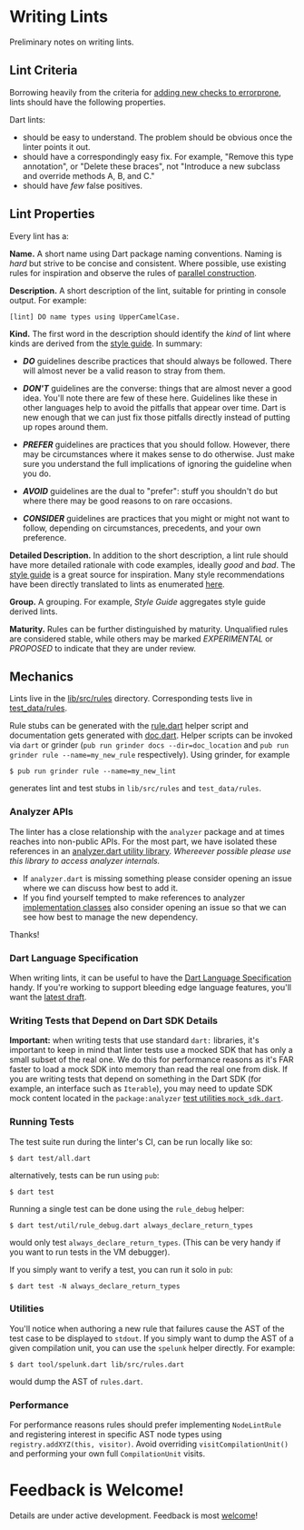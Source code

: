 # Writing Lints

Preliminary notes on writing lints.

## Lint Criteria

Borrowing heavily from the criteria for [adding new checks to errorprone](https://github.com/google/error-prone/wiki/Criteria-for-new-checks), 
lints should have the following properties.

Dart lints:

* should be easy to understand. The problem should be obvious once the linter points it out.
* should have a correspondingly easy fix. For example, "Remove this type annotation", or "Delete these braces", not 
"Introduce a new subclass and override methods A, B, and C."
* should have *few* false positives.

## Lint Properties

Every lint has a:

**Name.** A short name using Dart package naming conventions.  Naming is *hard* but strive to be concise and consistent.  Where possible, use existing rules for inspiration and observe the rules of [parallel construction](https://en.wikipedia.org/wiki/Parallelism_(grammar)).

**Description.** A short description of the lint, suitable for printing in console output.  For example:

```
[lint] DO name types using UpperCamelCase.
```

**Kind.** The first word in the description should identify the *kind* of lint where kinds are derived from the 
[style guide](https://dart.dev/guides/language/effective-dart/style/). In summary:

* ***DO*** guidelines describe practices that should always be followed. There will almost never be a valid reason 
to stray from them.

* ***DON'T*** guidelines are the converse: things that are almost never a good idea. You'll note there are few of 
these here. Guidelines like these in other languages help to avoid the pitfalls that appear over time. Dart is 
new enough that we can just fix those pitfalls directly instead of putting up ropes around them.

* ***PREFER*** guidelines are practices that you should follow. However, there may be circumstances where it makes 
sense to do otherwise. Just make sure you understand the full implications of ignoring the guideline when you do.

* ***AVOID*** guidelines are the dual to "prefer": stuff you shouldn't do but where there may be good reasons to 
on rare occasions.

* ***CONSIDER*** guidelines are practices that you might or might not want to follow, depending on circumstances, 
precedents, and your own preference.

**Detailed Description.** In addition to the short description, a lint rule should have more detailed rationale 
with code examples, ideally *good* and *bad*. The [style guide](https://dart.dev/guides/language/effective-dart/style/) is 
a great source for inspiration.  Many style recommendations have been directly translated to lints as enumerated
[here](https://dart-lang.github.io/linter/lints/).

**Group.**  A grouping.  For example, *Style Guide* aggregates style guide derived lints.

**Maturity.** Rules can be further distinguished by maturity. Unqualified rules are considered stable, 
while others may be marked *EXPERIMENTAL* or *PROPOSED* to indicate that they are under review.

## Mechanics

Lints live in the [lib/src/rules](https://github.com/dart-lang/linter/tree/master/lib/src/rules) directory. 
Corresponding tests live in [test_data/rules](https://github.com/dart-lang/linter/tree/master/test_data/rules). 

Rule stubs can be generated with the [rule.dart](https://github.com/dart-lang/linter/blob/master/tool/rule.dart) 
helper script and documentation gets generated with [doc.dart](https://github.com/dart-lang/linter/blob/master/tool/doc.dart). 
Helper scripts can be invoked via `dart` or grinder (`pub run grinder docs --dir=doc_location` and `pub run grinder rule --name=my_new_rule` respectively).  Using grinder, for example

    $ pub run grinder rule --name=my_new_lint
    
generates lint and test stubs in `lib/src/rules` and `test_data/rules`.

### Analyzer APIs

The linter has a close relationship with the `analyzer` package and at times reaches into non-public APIs.  For the most part, we have isolated these references in an [analyzer.dart utility library](https://github.com/dart-lang/linter/blob/master/lib/src/analyzer.dart).  *Whereever possible please use this library to access analyzer internals.*  

  * If `analyzer.dart` is missing something please consider opening an issue where we can discuss how best to add it. 
  * If you find yourself tempted to make references to analyzer [implementation classes](https://dart-lang.github.io/linter/lints/implementation_imports.html) also consider opening an issue so that we can see how best to manage the new dependency.
  
Thanks!

### Dart Language Specification

When writing lints, it can be useful to have the [Dart Language Specification](https://dart.dev/guides/language/spec) handy.  If you're working to support bleeding edge language features, you'll want the [latest draft](https://spec.dart.dev/DartLangSpecDraft.pdf). 

### Writing Tests that Depend on Dart SDK Details

**Important:** when writing tests that use standard `dart:` libraries, it's important to keep in mind that linter tests use a mocked SDK that has only a small subset of the real one.  We do this for performance reasons as it's FAR faster to load a mock SDK into memory than read the real one from disk.  If you are writing tests that depend on something in the Dart SDK (for example, an interface such as `Iterable`), you may need to update SDK mock content located in the `package:analyzer` [test utilities `mock_sdk.dart`](https://github.com/dart-lang/sdk/blob/main/pkg/analyzer/lib/src/test_utilities/mock_sdk.dart).

### Running Tests

The test suite run during the linter's CI, can be run locally like so:

    $ dart test/all.dart

alternatively, tests can be run using `pub`:

    $ dart test
    
Running a single test can be done using the `rule_debug` helper:

    $ dart test/util/rule_debug.dart always_declare_return_types
    
would only test `always_declare_return_types`.  (This can be very handy if you want to run tests in the VM debugger).

If you simply want to verify a test, you can run it solo in `pub`:

    $ dart test -N always_declare_return_types

### Utilities

You'll notice when authoring a new rule that failures cause the AST of the test case to be displayed to `stdout`.  If you simply want to dump the AST of a given compilation unit, you can use the `spelunk` helper directly.  For example:

    $ dart tool/spelunk.dart lib/src/rules.dart
    
would dump the AST of `rules.dart`.

### Performance

For performance reasons rules should prefer implementing `NodeLintRule` and registering interest in specific AST node types using `registry.addXYZ(this, visitor)`. Avoid overriding `visitCompilationUnit()` and performing your own full `CompilationUnit` visits.

# Feedback is Welcome!

Details are under active development.  Feedback is most [welcome](https://github.com/dart-lang/linter/issues)!
